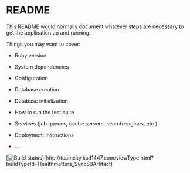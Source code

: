 # README

This README would normally document whatever steps are necessary to get the
application up and running.

Things you may want to cover:

* Ruby version

* System dependencies

* Configuration

* Database creation

* Database initialization

* How to run the test suite

* Services (job queues, cache servers, search engines, etc.)

* Deployment instructions

* ...


[![Build status](http://teamcity.ksd1447.com/guestAuth/app/rest/builds/buildType:(id:Healthmatters_SyncS3Artifact)/statusIcon.svg)](http://teamcity.ksd1447.com/viewType.html?buildTypeId=Healthmatters_SyncS3Artifact)


